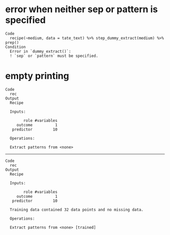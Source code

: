 # error when neither sep or pattern is specified

    Code
      recipe(~medium, data = tate_text) %>% step_dummy_extract(medium) %>% prep()
    Condition
      Error in `dummy_extract()`:
      ! `sep` or `pattern` must be specified.

# empty printing

    Code
      rec
    Output
      Recipe
      
      Inputs:
      
            role #variables
         outcome          1
       predictor         10
      
      Operations:
      
      Extract patterns from <none>

---

    Code
      rec
    Output
      Recipe
      
      Inputs:
      
            role #variables
         outcome          1
       predictor         10
      
      Training data contained 32 data points and no missing data.
      
      Operations:
      
      Extract patterns from <none> [trained]

